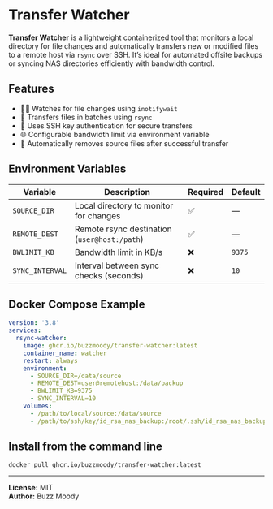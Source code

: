 # Transfer Watcher

**Transfer Watcher** is a lightweight containerized tool that monitors a local directory for file changes and automatically transfers new or modified files to a remote host via `rsync` over SSH. It’s ideal for automated offsite backups or syncing NAS directories efficiently with bandwidth control.

## Features

- 🕵️‍♂️ Watches for file changes using `inotifywait`
- 🚀 Transfers files in batches using `rsync`
- 🔐 Uses SSH key authentication for secure transfers
- 🌐 Configurable bandwidth limit via environment variable
- 🧹 Automatically removes source files after successful transfer

## Environment Variables

| Variable | Description | Required | Default |
|-----------|-------------|-----------|----------|
| `SOURCE_DIR` | Local directory to monitor for changes | ✅ | — |
| `REMOTE_DEST` | Remote rsync destination (`user@host:/path`) | ✅ | — |
| `BWLIMIT_KB` | Bandwidth limit in KB/s | ❌ | `9375` |
| `SYNC_INTERVAL` | Interval between sync checks (seconds) | ❌ | `10` |

## Docker Compose Example

```yaml
version: '3.8'
services:
  rsync-watcher:
    image: ghcr.io/buzzmoody/transfer-watcher:latest
    container_name: watcher
    restart: always
    environment:
      - SOURCE_DIR=/data/source
      - REMOTE_DEST=user@remotehost:/data/backup
      - BWLIMIT_KB=9375
      - SYNC_INTERVAL=10
    volumes:
      - /path/to/local/source:/data/source
      - /path/to/ssh/key/id_rsa_nas_backup:/root/.ssh/id_rsa_nas_backup:ro
```

## Install from the command line

```console
docker pull ghcr.io/buzzmoody/transfer-watcher:latest
```
---

**License:** MIT  
**Author:** Buzz Moody  

